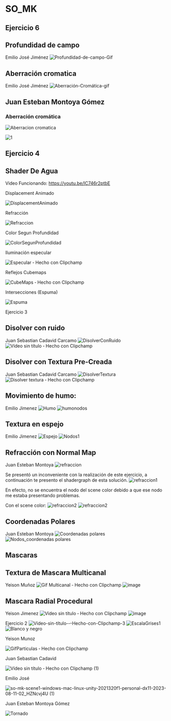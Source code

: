 # SO_MK

## Ejercicio 6

## Profundidad de campo
Emilio José Jiménez
![Profundidad-de-campo-Gif](https://github.com/juansecadavid/SO_MK/assets/94581304/63d7445e-4d84-4288-a8aa-7c14f0da667f)


## Aberración cromatica
Emilio José Jiménez
![Aberración-Cromática-gif](https://github.com/juansecadavid/SO_MK/assets/94581304/2cba80cf-ead2-45b7-ae73-b7a1ed1ece41)

## Juan Esteban Montoya Gómez

### Aberración cromática

![Aberracion cromatica](https://github.com/juansecadavid/SO_MK/assets/88934554/d470cbd2-c598-46fc-899d-0f3cf5c83849)


![1](https://github.com/juansecadavid/SO_MK/assets/88934554/5b744027-2df6-4d0b-97db-8f250f62ecc3)


## Ejercicio 4

## Shader De Agua

Video Funcionando: https://youtu.be/lC746r2ptbE

Displacement Animado

![DisplacementAnimado](https://github.com/juansecadavid/SO_MK/assets/71040945/9749e2fd-cf06-4fac-a068-55e8e96ef199)

Refracción

![Refraccion](https://github.com/juansecadavid/SO_MK/assets/71040945/5671d530-b2a5-428e-801e-3ecf67984c24)


Color Segun Profundidad

![ColorSegunProfundidad](https://github.com/juansecadavid/SO_MK/assets/71040945/076f89d8-380b-4c04-97bf-d6e2e31cfca5)

Iluminación especular

![Especular ‐ Hecho con Clipchamp](https://github.com/juansecadavid/SO_MK/assets/71040945/6ce44a28-5997-45ba-8d9d-148ce752c30e)


Reflejos Cubemaps

![CubeMaps ‐ Hecho con Clipchamp](https://github.com/juansecadavid/SO_MK/assets/71040945/3bdf47b1-cf7d-48b4-978f-e7a9caa4383c)

Intersecciones (Espuma)

![Espuma](https://github.com/juansecadavid/SO_MK/assets/71040945/f364ebfa-b2fb-490e-8340-63dc00d53708)


Ejercicio 3

## Disolver con ruido
Juan Sebastian Cadavid Carcamo
![DisolverConRuido](https://github.com/juansecadavid/SO_MK/assets/71040945/39500a30-4c34-431b-bce5-d4a1c418317d)
![Vídeo sin título ‐ Hecho con Clipchamp](https://github.com/juansecadavid/SO_MK/assets/71040945/2cda108e-42cb-40d1-866e-2cdcf737f7de)



## Disolver con Textura Pre-Creada
Juan Sebastian Cadavid Carcamo
![DisolverTextura](https://github.com/juansecadavid/SO_MK/assets/71040945/9ad827a2-0ff0-48ce-a244-4e96c0137ae4)
![Disolver textura ‐ Hecho con Clipchamp](https://github.com/juansecadavid/SO_MK/assets/71040945/b728cb54-8aca-48dd-b268-590d61952545)

## Movimiento de humo: 
Emilio Jimenez
![Humo](https://github.com/juansecadavid/SO_MK/assets/94581304/70a38a48-23da-4eb7-a161-cd83fc53b642)
![humonodos](https://github.com/juansecadavid/SO_MK/assets/94581304/5f7fcde1-fee6-4965-8940-e523245c4fa8)

## Textura en espejo
Emilio Jimenez
![Espejo](https://github.com/juansecadavid/SO_MK/assets/94581304/232b259d-c681-4e28-bc61-2c98ba7c3179)
![Nodos1](https://github.com/juansecadavid/SO_MK/assets/94581304/07648c76-fa16-419b-94d5-67edc5b266ea)

## Refracción con Normal Map
Juan Esteban Montoya
![refraccion](https://github.com/juansecadavid/SO_MK/assets/88934554/5389bcd0-23c2-4440-9cd5-447dcaf5af90)

Se presentó un inconveniente con la realización de este ejercicio, a continuación te presento el shadergraph de esta solución.
![refraccion1](https://github.com/juansecadavid/SO_MK/assets/88934554/b850998f-a398-406a-b675-5c7d5cd8db9e)

En efecto, no se encuentra el nodo del scene color debido a que ese nodo me estaba presentando problemas.

Con el scene color:
![refraccion2](https://github.com/juansecadavid/SO_MK/assets/88934554/5e1b2a1e-60fd-4246-babc-71762cd8b093)
![refraccion2](https://github.com/juansecadavid/SO_MK/assets/88934554/a11d879f-e8a6-4d9e-954d-9c62a199941e)




## Coordenadas Polares
Juan Esteban Montoya
![Coordenadas polares](https://github.com/juansecadavid/SO_MK/assets/88934554/74e1d541-2b48-4e7b-9be3-98ea4f9aa27a)
![Nodos_coordenadas polares](https://github.com/juansecadavid/SO_MK/assets/88934554/ea4df37d-4bdc-4c18-98ce-7b8d67f3b066)




## Mascaras


## Textura de Mascara Multicanal
Yeison Muñoz
![Gif Multicanal ‐ Hecho con Clipchamp](https://github.com/juansecadavid/SO_MK/assets/81535891/74566377-d587-4d46-8512-3b9880434a3c)
![image](https://github.com/juansecadavid/SO_MK/assets/81535891/38e02ffd-b598-4a5f-8fbc-9e7976d8f610)


## Mascara Radial Procedural
Yeison Jimenez
![Vídeo sin título ‐ Hecho con Clipchamp](https://github.com/juansecadavid/SO_MK/assets/81535891/bbb46c58-c97a-479d-bfe2-d87b2276eebb)
![image](https://github.com/juansecadavid/SO_MK/assets/81535891/10069457-2766-4d8c-b4e2-119c0d6a9df1)

Ejercicio 2
![Vídeo-sin-título-‐-Hecho-con-Clipchamp-_3_](https://github.com/juansecadavid/SO_MK/assets/71040945/e7d02691-81a3-48f8-a45d-3f187ec4b537)
![EscalaGrises1](https://github.com/juansecadavid/SO_MK/assets/71040945/5ccd6bc8-ffa0-448e-9c06-dc98f84d00df)
![Blanco y negro](https://github.com/juansecadavid/SO_MK/assets/88934554/37d53266-67a3-429b-bcd9-43a04b089e1d)



Yeison Munoz


![GifParticulas ‐ Hecho con Clipchamp](https://github.com/juansecadavid/SO_MK/assets/81535891/5fb53cad-1129-4339-b9e8-7decfb0788f8)




Juan Sebastian Cadavid


![Vídeo sin título ‐ Hecho con Clipchamp (1)](https://github.com/juansecadavid/SO_MK/assets/71040945/75ef25d1-59a3-43cb-82fd-031ac942ebf5)



Emilio José


![so-mk-scene1-windows-mac-linux-unity-2021320f1-personal-dx11-2023-08-11-02_HZNcvj4U (1)](https://github.com/juansecadavid/SO_MK/assets/94581304/bc69c85a-f4c9-4340-b45c-4d4bbd558898)



Juan Esteban Montoya Gómez




![Tornado](https://github.com/juansecadavid/SO_MK/assets/88934554/4b4dd451-aaaa-45e1-b1e1-3d028f6e9c58)
